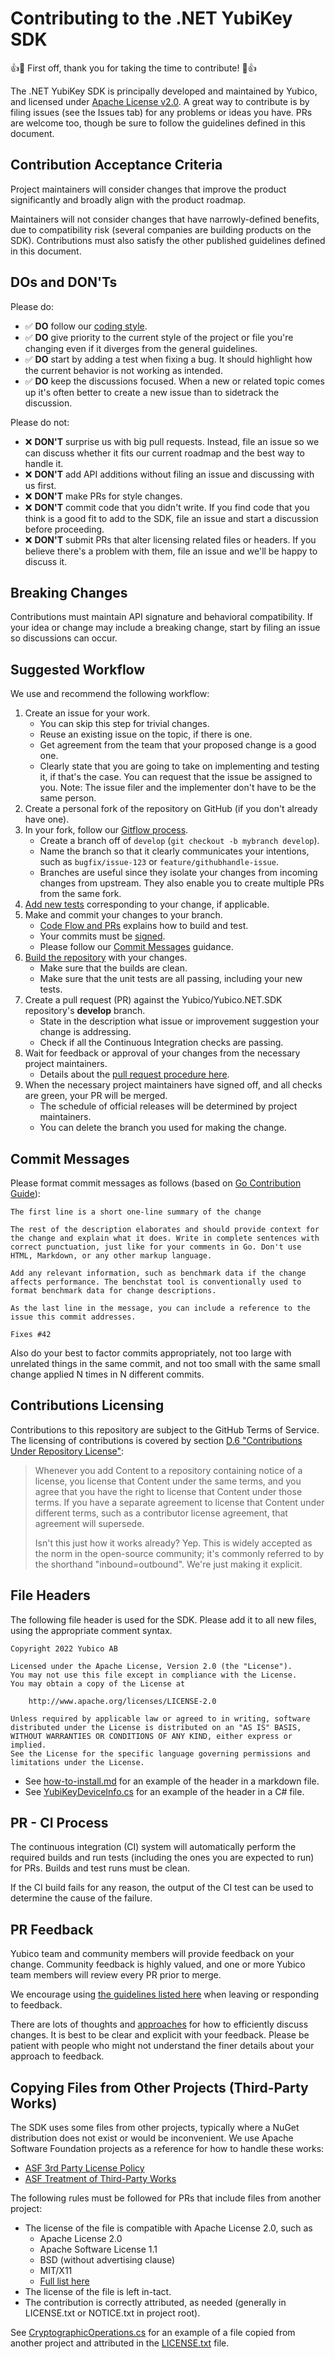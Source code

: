 ﻿<!-- Copyright 2021 Yubico AB

Licensed under the Apache License, Version 2.0 (the "License");
you may not use this file except in compliance with the License.
You may obtain a copy of the License at

    http://www.apache.org/licenses/LICENSE-2.0

Unless required by applicable law or agreed to in writing, software
distributed under the License is distributed on an "AS IS" BASIS,
WITHOUT WARRANTIES OR CONDITIONS OF ANY KIND, either express or implied.
See the License for the specific language governing permissions and
limitations under the License. -->

<!-- Copyright (c) .NET Foundation and Contributors
See LICENSE.txt in project root for full license.
source: https://github.com/dotnet/runtime/blob/3ce1168233140e01890568b605ce9b2d7767a50e/CONTRIBUTING.md -->

# Contributing to the .NET YubiKey SDK

👍🎉 First off, thank you for taking the time to contribute! 🎉👍

The .NET YubiKey SDK is principally developed and maintained by Yubico, and licensed under
[Apache License v2.0](./LICENSE.txt). A great way to contribute is by filing issues (see the Issues
tab) for any problems or ideas you have. PRs are welcome too, though be sure to follow the guidelines
defined in this document.

## Contribution Acceptance Criteria

Project maintainers will consider changes that improve the product significantly and broadly align
with the product roadmap.

Maintainers will not consider changes that have narrowly-defined benefits, due to compatibility risk
(several companies are building products on the SDK). Contributions must also satisfy the other
published guidelines defined in this document.

## DOs and DON'Ts

Please do:

* ✅ **DO** follow our [coding style](./contributordocs/coding-guidelines/README.md).
* ✅ **DO** give priority to the current style of the project or file you're changing even if it
  diverges from the general guidelines.
* ✅ **DO** start by adding a test when fixing a bug. It should highlight how the current behavior
  is not working as intended.
* ✅ **DO** keep the discussions focused. When a new or related topic comes up it's often better to
  create a new issue than to sidetrack the discussion.

Please do not:

* ❌ **DON'T** surprise us with big pull requests. Instead, file an issue so we can discuss whether
  it fits our current roadmap and the best way to handle it.
* ❌ **DON'T** add API additions without filing an issue and discussing with us first.
* ❌ **DON'T** make PRs for style changes.
* ❌ **DON'T** commit code that you didn't write. If you find code that you think is a good fit to
  add to the SDK, file an issue and start a discussion before proceeding.
* ❌ **DON'T** submit PRs that alter licensing related files or headers. If you believe there's a
  problem with them, file an issue and we'll be happy to discuss it.

## Breaking Changes

Contributions must maintain API signature and behavioral compatibility. If your idea or change may
include a breaking change, start by filing an issue so discussions can occur.

## Suggested Workflow

We use and recommend the following workflow:

1. Create an issue for your work.
    - You can skip this step for trivial changes.
    - Reuse an existing issue on the topic, if there is one.
    - Get agreement from the team that your proposed change is a good one.
    - Clearly state that you are going to take on implementing and testing it, if that's the case.
      You can request that the issue be assigned to you. Note: The issue filer and the implementer
      don't have to be the same person.
2. Create a personal fork of the repository on GitHub (if you don't already have one).
3. In your fork, follow our [Gitflow process](./contributordocs/code-flow-and-pull-requests.md).
    - Create a branch off of `develop` (`git checkout -b mybranch develop`).
    - Name the branch so that it clearly communicates your intentions, such as `bugfix/issue-123` or
      `feature/githubhandle-issue`.
    - Branches are useful since they isolate your changes from incoming changes from upstream. They
      also enable you to create multiple PRs from the same fork.
4. [Add new tests](./contributordocs/testing.md) corresponding to your change, if applicable.
5. Make and commit your changes to your branch.
    - [Code Flow and PRs](./contributordocs/code-flow-and-pull-requests.md#getting-your-code-ready-for-review)
      explains how to build and test.
    - Your commits must
      be [signed](https://docs.github.com/en/github/authenticating-to-github/managing-commit-signature-verification/signing-commits).
    - Please follow our [Commit Messages](#commit-messages) guidance.
6. [Build the repository](./contributordocs/code-flow-and-pull-requests.md#getting-your-code-ready-for-review)
   with your changes.
    - Make sure that the builds are clean.
    - Make sure that the unit tests are all passing, including your new tests.
7. Create a pull request (PR) against the Yubico/Yubico.NET.SDK repository's **develop** branch.
    - State in the description what issue or improvement suggestion your change is addressing.
    - Check if all the Continuous Integration checks are passing.
8. Wait for feedback or approval of your changes from the necessary project maintainers.
    - Details about
      the [pull request procedure here](./contributordocs/code-flow-and-pull-requests.md#merging-into-develop).
9. When the necessary project maintainers have signed off, and all checks are green, your PR will be merged.
    - The schedule of official releases will be determined by project maintainers.
    - You can delete the branch you used for making the change.

## Commit Messages

Please format commit messages as follows (based
on [Go Contribution Guide](https://golang.org/doc/contribute#commit_messages)):

```
The first line is a short one-line summary of the change

The rest of the description elaborates and should provide context for
the change and explain what it does. Write in complete sentences with
correct punctuation, just like for your comments in Go. Don't use
HTML, Markdown, or any other markup language.

Add any relevant information, such as benchmark data if the change
affects performance. The benchstat tool is conventionally used to
format benchmark data for change descriptions.

As the last line in the message, you can include a reference to the
issue this commit addresses.

Fixes #42
```

Also do your best to factor commits appropriately, not too large with unrelated things in the same
commit, and not too small with the same small change applied N times in N different commits.

## Contributions Licensing

Contributions to this repository are subject to the GitHub Terms of Service. The licensing of
contributions is covered by
section [D.6 "Contributions Under Repository License"](https://docs.github.com/en/github/site-policy/github-terms-of-service#6-contributions-under-repository-license):

> Whenever you add Content to a repository containing notice of a license, you license that Content
> under the same terms, and you agree that you have the right to license that Content under those
> terms. If you have a separate agreement to license that Content under different terms, such as a
> contributor license agreement, that agreement will supersede.
>
> Isn't this just how it works already? Yep. This is widely accepted as the norm in the open-source
> community; it's commonly referred to by the shorthand "inbound=outbound". We're just making it
> explicit.

## File Headers

The following file header is used for the SDK. Please add it to all new files, using the appropriate
comment syntax.

```
Copyright 2022 Yubico AB

Licensed under the Apache License, Version 2.0 (the "License").
You may not use this file except in compliance with the License.
You may obtain a copy of the License at

    http://www.apache.org/licenses/LICENSE-2.0

Unless required by applicable law or agreed to in writing, software
distributed under the License is distributed on an "AS IS" BASIS,
WITHOUT WARRANTIES OR CONDITIONS OF ANY KIND, either express or implied.
See the License for the specific language governing permissions and
limitations under the License.
```

- See [how-to-install.md](./docs/users-manual/getting-started/how-to-install.md) for
  an example of the header in a markdown file.
- See [YubiKeyDeviceInfo.cs](./Yubico.YubiKey/src/Yubico/YubiKey/YubiKeyDeviceInfo.cs) for an example
  of the header in a C# file.

## PR - CI Process

The continuous integration (CI) system will automatically perform the required builds and run tests
(including the ones you are expected to run) for PRs. Builds and test runs must be clean.

If the CI build fails for any reason, the output of the CI test can be used to determine the cause
of the failure.

## PR Feedback

Yubico team and community members will provide feedback on your change. Community feedback is highly
valued, and one or more Yubico team members will review every PR prior to merge.

We encourage using [the guidelines listed here](./contributordocs/code-flow-and-pull-requests.md#doing-the-review)
when leaving or responding to feedback.

There are lots of thoughts and [approaches](https://github.com/antlr/antlr4-cpp/blob/master/CONTRIBUTING.md#emoji)
for how to efficiently discuss changes. It is best to be clear and explicit with your feedback.
Please be patient with people who might not understand the finer details about your approach to
feedback.

## Copying Files from Other Projects (Third-Party Works)

The SDK uses some files from other projects, typically where a NuGet distribution does not exist or
would be inconvenient. We use Apache Software Foundation projects as a reference for how to handle
these works:

- [ASF 3rd Party License Policy](https://www.apache.org/legal/resolved.html)
- [ASF Treatment of Third-Party Works](https://www.apache.org/legal/src-headers.html#3party)

The following rules must be followed for PRs that include files from another project:

- The license of the file is compatible with Apache License 2.0, such as
    - Apache License 2.0
    - Apache Software License 1.1
    - BSD (without advertising clause)
    - MIT/X11
    - [Full list here](https://www.apache.org/legal/resolved.html#category-a)
- The license of the file is left in-tact.
- The contribution is correctly attributed, as needed (generally in LICENSE.txt or NOTICE.txt in
  project root).

See [CryptographicOperations.cs](./Yubico.Core/src/System.Security.Cryptography/CryptographicOperations.cs) for an example of a
file copied from another project and attributed in the [LICENSE.txt](./LICENSE.txt) file.
